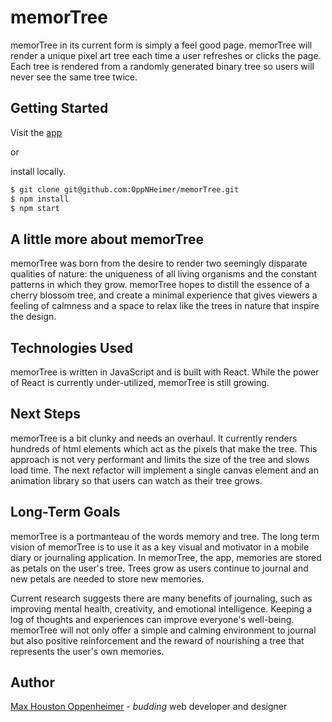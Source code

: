 # memorTree

memorTree in its current form is simply a feel good page. memorTree will render a unique pixel art tree each time a user refreshes or clicks the page. Each tree is rendered from a randomly generated binary tree so users will never see the same tree twice.

## Getting Started

Visit the [app](https://oppnheimer.github.io/memorTree/)

or

install locally.

```bash
$ git clone git@github.com:OppNHeimer/memorTree.git
$ npm install
$ npm start
```

## A little more about memorTree

memorTree was born from the desire to render two seemingly disparate qualities of nature: the uniqueness of all living organisms and the constant patterns in which they grow. memorTree hopes to distill the essence of a cherry blossom tree, and create a minimal experience that gives viewers a feeling of calmness and a space to relax like the trees in nature that inspire the design.

## Technologies Used

memorTree is written in JavaScript and is built with React. While the power of React is currently under-utilized, memorTree is still growing.

## Next Steps

memorTree is a bit clunky and needs an overhaul. It currently renders hundreds of html elements which act as the pixels that make the tree. This approach is not very performant and limits the size of the tree and slows load time. The next refactor will implement a single canvas element and an animation library so that users can watch as their tree grows.

## Long-Term Goals

memorTree is a portmanteau of the words memory and tree. The long term vision of memorTree is to use it as a key visual and motivator in a mobile diary or journaling application. In memorTree, the app, memories are stored as petals on the user's tree. Trees grow as users continue to journal and new petals are needed to store new memories.

Current research suggests there are many benefits of journaling, such as improving mental health, creativity, and emotional intelligence. Keeping a log of thoughts and experiences can improve everyone's well-being. memorTree will not only offer a simple and calming environment to journal but also positive reinforcement and the reward of nourishing a tree that represents the user's own memories.

## Author

[Max Houston Oppenheimer](https://oppnheimer.github.io/) - *budding* web developer and designer